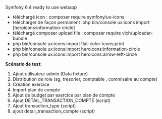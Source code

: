 Symfony 6.4 ready to use webapp


* téléchargé icon : composer require symfony/ux-icons
* télécharger de façon permanent :php bin/console ux:icons import [heroicons:information-circle]
* téléchargé composer upload file : composer require vich/uploader-bundle 
* php bin/console ux:icons:import flat-color-icons:print
* php bin/console ux:icons:import heroicons:information-circle
* php bin/console ux:icons:import heroicons:arrow-left-circle

**Scénario de test**:
1. Ajout utilisateur admin (Data fixture)
2. Distribution de role (sg, tresorier, comptable , commisaire au compte)
3. Création exercice
3. Import plan de compte
4. Ajout de budget par exercice par plan de compte
5. Ajout DETAIL_TRANSACTION_COMPTE (script)
6. Ajout transaction_type (script)
7. ajout detail_transaction_compte (script)
